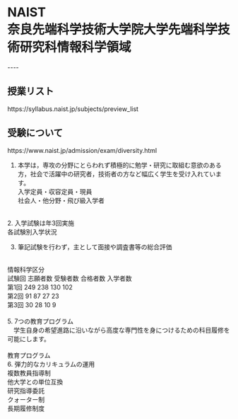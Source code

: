 <h1>NAIST<br>
奈良先端科学技術大学院大学先端科学技術研究科情報科学領域<br>
</h1>
----
<h2>
授業リスト<br></h2>
https://syllabus.naist.jp/subjects/preview_list<br>
<h2>
受験について<br></h2>
https://www.naist.jp/admission/exam/diversity.html<br>

  1. 本学は，専攻の分野にとらわれず積極的に勉学・研究に取組む意欲のある方，社会で活躍中の研究者，技術者の方など幅広く学生を受け入れています。<br>
  入学定員・収容定員・現員<br>
  社会人・他分野・飛び級入学者<br>
<br>
  2. 入学試験は年3回実施<br>
  各試験別入学状況<br>

  3. 筆記試験を行わず，主として面接や調査書等の総合評価<br>
<br>
情報科学区分<br>
試験回	志願者数	受験者数	合格者数	入学者数<br>
第1回	249     	238	        130	    102<br>
第2回	91	        87	        27	    23<br>
第3回	30	        28	        10	     9<br>

<br>
5. 7つの教育プログラム<br>
　学生自身の希望進路に沿いながら高度な専門性を身につけるための科目履修を可能にします。<br>
<br>
教育プログラム<br>
6. 弾力的なカリキュラムの運用<br>
複数教員指導制<br>
他大学との単位互換<br>
研究指導委託<br>
クォーター制<br>
長期履修制度<br>

